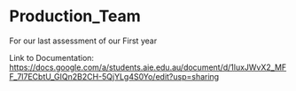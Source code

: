 # Production_Team
For our last assessment of our First year

Link to Documentation: 
https://docs.google.com/a/students.aie.edu.au/document/d/1luxJWvX2_MFF_7l7ECbtU_GIQn2B2CH-5QjYLg4S0Yo/edit?usp=sharing
